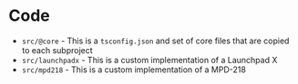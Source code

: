 # Code

- `src/@core` - This is a `tsconfig.json` and set of core files that are copied to each subproject
- `src/launchpadx` - This is a custom implementation of a Launchpad X
- `src/mpd218` - This is a custom implementation of a MPD-218
